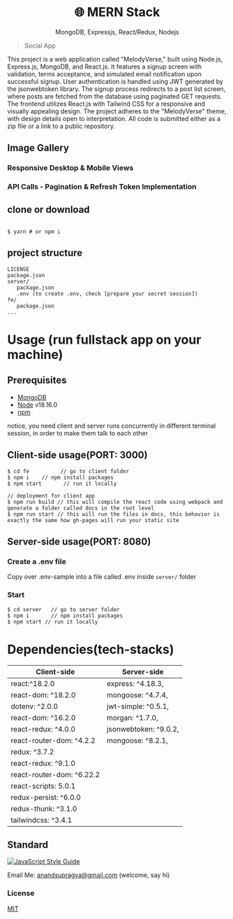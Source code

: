 <h1 align="center">
🌐 MERN Stack
</h1>
<p align="center">
MongoDB, Expressjs, React/Redux, Nodejs
</p>


> Social App

This project is a web application called "MelodyVerse," built using Node.js, Express.js, MongoDB, and React.js. It features a signup screen with validation, terms acceptance, and simulated email notification upon successful signup. User authentication is handled using JWT generated by the jsonwebtoken library. The signup process redirects to a post list screen, where posts are fetched from the database using paginated GET requests. The frontend utilizes React.js with Tailwind CSS for a responsive and visually appealing design. The project adheres to the "MelodyVerse" theme, with design details open to interpretation. All code is submitted either as a zip file or a link to a public repository.

## Image Gallery

### Responsive Desktop & Mobile Views

### API Calls - Pagination & Refresh Token Implementation

## clone or download
```terminal

$ yarn # or npm i
```

## project structure
```terminal
LICENSE
package.json
server/
   package.json
   .env (to create .env, check [prepare your secret session])
fe/
   package.json
...
```

# Usage (run fullstack app on your machine)

## Prerequisites
- [MongoDB](https://gist.github.com/nrollr/9f523ae17ecdbb50311980503409aeb3)
- [Node](https://nodejs.org/en/download/) v18.16.0
- [npm](https://nodejs.org/en/download/package-manager/)

notice, you need client and server runs concurrently in different terminal session, in order to make them talk to each other

## Client-side usage(PORT: 3000)
```terminal
$ cd fe          // go to client folder
$ npm i    // npm install packages
$ npm start       // run it locally

// deployment for client app
$ npm run build // this will compile the react code using webpack and generate a folder called docs in the root level
$ npm run start // this will run the files in docs, this behavior is exactly the same how gh-pages will run your static site
```

## Server-side usage(PORT: 8080)

### Create a .env file

Copy over .env-sample into a file called .env inside `server/` folder

### Start

```terminal
$ cd server   // go to server folder
$ npm i       // npm install packages
$ npm start // run it locally
```


# Dependencies(tech-stacks)
Client-side | Server-side
--- | ---
react:^18.2.0 | express: ^4.18.3,
react-dom: ^18.2.0 | mongoose: ^4.7.4,
dotenv: ^2.0.0 | jwt-simple: ^0.5.1,
react-dom: ^16.2.0 | morgan: ^1.7.0,
react-redux: ^4.0.0 | jsonwebtoken: ^9.0.2,
react-router-dom: ^4.2.2 | mongoose: ^8.2.1,
redux: ^3.7.2 | 
react-redux: ^9.1.0 | 
react-router-dom: ^6.22.2 | 
react-scripts: 5.0.1 | 
redux-persist: ^6.0.0 | 
redux-thunk: ^3.1.0 | 
tailwindcss: ^3.4.1 | 



## Standard

[![JavaScript Style Guide](https://cdn.rawgit.com/standard/standard/master/badge.svg)](https://github.com/standard/standard)



Email Me: anandsupragya@gmail.com (welcome, say hi)


### License
[MIT](https://github.com/amazingandyyy/mern/blob/master/LICENSE)
